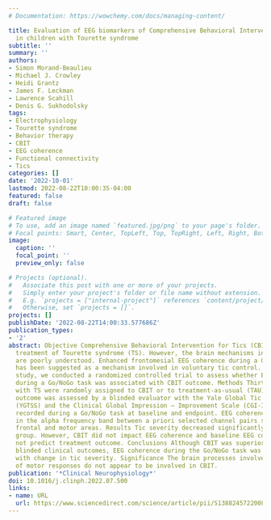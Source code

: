 ```yaml
---
# Documentation: https://wowchemy.com/docs/managing-content/

title: Evaluation of EEG biomarkers of Comprehensive Behavioral Intervention for Tics
  in children with Tourette syndrome
subtitle: ''
summary: ''
authors:
- Simon Morand-Beaulieu
- Michael J. Crowley
- Heidi Grantz
- James F. Leckman
- Lawrence Scahill
- Denis G. Sukhodolsky
tags:
- Electrophysiology
- Tourette syndrome
- Behavior therapy
- CBIT
- EEG coherence
- Functional connectivity
- Tics
categories: []
date: '2022-10-01'
lastmod: 2022-08-22T10:00:35-04:00
featured: false
draft: false

# Featured image
# To use, add an image named `featured.jpg/png` to your page's folder.
# Focal points: Smart, Center, TopLeft, Top, TopRight, Left, Right, BottomLeft, Bottom, BottomRight.
image:
  caption: ''
  focal_point: ''
  preview_only: false

# Projects (optional).
#   Associate this post with one or more of your projects.
#   Simply enter your project's folder or file name without extension.
#   E.g. `projects = ["internal-project"]` references `content/project/deep-learning/index.md`.
#   Otherwise, set `projects = []`.
projects: []
publishDate: '2022-08-22T14:00:33.577686Z'
publication_types:
- '2'
abstract: Objective Comprehensive Behavioral Intervention for Tics (CBIT) is a first-line
  treatment of Tourette syndrome (TS). However, the brain mechanisms involved in CBIT
  are poorly understood. Enhanced frontomesial EEG coherence during a Go/NoGo task
  has been suggested as a mechanism involved in voluntary tic control. In the current
  study, we conducted a randomized controlled trial to assess whether EEG coherence
  during a Go/NoGo task was associated with CBIT outcome. Methods Thirty-two children
  with TS were randomly assigned to CBIT or to treatment-as-usual (TAU). Treatment
  outcome was assessed by a blinded evaluator with the Yale Global Tic Severity Scale
  (YGTSS) and the Clinical Global Impression – Improvement Scale (CGI-I). EEG was
  recorded during a Go/NoGo task at baseline and endpoint. EEG coherence was computed
  in the alpha frequency band between a priori selected channel pairs spanning the
  frontal and motor areas. Results Tic severity decreased significantly in the CBIT
  group. However, CBIT did not impact EEG coherence and baseline EEG coherence did
  not predict treatment outcome. Conclusions Although CBIT was superior to TAU on
  blinded clinical outcomes, EEG coherence during the Go/NoGo task was not associated
  with change in tic severity. Significance The brain processes involved in the inhibition
  of motor responses do not appear to be involved in CBIT.
publication: '*Clinical Neurophysiology*'
doi: 10.1016/j.clinph.2022.07.500
links:
- name: URL
  url: https://www.sciencedirect.com/science/article/pii/S1388245722008276
---
```

